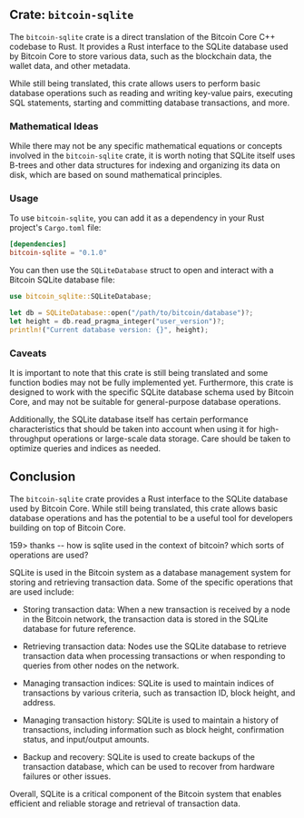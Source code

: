 ## Crate: `bitcoin-sqlite`

The `bitcoin-sqlite` crate is a direct translation
of the Bitcoin Core C++ codebase to Rust. It
provides a Rust interface to the SQLite database
used by Bitcoin Core to store various data, such
as the blockchain data, the wallet data, and other
metadata.

While still being translated, this crate allows
users to perform basic database operations such as
reading and writing key-value pairs, executing SQL
statements, starting and committing database
transactions, and more.

### Mathematical Ideas

While there may not be any specific mathematical
equations or concepts involved in the
`bitcoin-sqlite` crate, it is worth noting that
SQLite itself uses B-trees and other data
structures for indexing and organizing its data on
disk, which are based on sound mathematical
principles.

### Usage

To use `bitcoin-sqlite`, you can add it as
a dependency in your Rust project's `Cargo.toml`
file:

```toml
[dependencies]
bitcoin-sqlite = "0.1.0"
```

You can then use the `SQLiteDatabase` struct to
open and interact with a Bitcoin SQLite database
file:

```rust
use bitcoin_sqlite::SQLiteDatabase;

let db = SQLiteDatabase::open("/path/to/bitcoin/database")?;
let height = db.read_pragma_integer("user_version")?;
println!("Current database version: {}", height);
```

### Caveats

It is important to note that this crate is still
being translated and some function bodies may not
be fully implemented yet. Furthermore, this crate
is designed to work with the specific SQLite
database schema used by Bitcoin Core, and may not
be suitable for general-purpose database
operations.

Additionally, the SQLite database itself has
certain performance characteristics that should be
taken into account when using it for
high-throughput operations or large-scale data
storage. Care should be taken to optimize queries
and indices as needed.

## Conclusion

The `bitcoin-sqlite` crate provides a Rust
interface to the SQLite database used by Bitcoin
Core. While still being translated, this crate
allows basic database operations and has the
potential to be a useful tool for developers
building on top of Bitcoin Core.

159> thanks -- how is sqlite used in the context
of bitcoin? which sorts of operations are used?

SQLite is used in the Bitcoin system as a database
management system for storing and retrieving
transaction data. Some of the specific operations
that are used include:

- Storing transaction data: When a new transaction
  is received by a node in the Bitcoin network,
  the transaction data is stored in the SQLite
  database for future reference.

- Retrieving transaction data: Nodes use the
  SQLite database to retrieve transaction data
  when processing transactions or when responding
  to queries from other nodes on the network.

- Managing transaction indices: SQLite is used to
  maintain indices of transactions by various
  criteria, such as transaction ID, block height,
  and address.

- Managing transaction history: SQLite is used to
  maintain a history of transactions, including
  information such as block height, confirmation
  status, and input/output amounts.

- Backup and recovery: SQLite is used to create
  backups of the transaction database, which can
  be used to recover from hardware failures or
  other issues.

Overall, SQLite is a critical component of the
Bitcoin system that enables efficient and reliable
storage and retrieval of transaction data.
